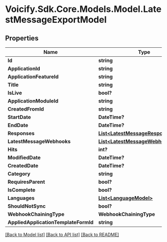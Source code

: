 # Voicify.Sdk.Core.Models.Model.LatestMessageExportModel
## Properties

Name | Type | Description | Notes
------------ | ------------- | ------------- | -------------
**Id** | **string** |  | [optional] 
**ApplicationId** | **string** |  | [optional] 
**ApplicationFeatureId** | **string** |  | [optional] 
**Title** | **string** |  | [optional] 
**IsLive** | **bool?** |  | [optional] 
**ApplicationModuleId** | **string** |  | [optional] 
**CreatedFromId** | **string** |  | [optional] 
**StartDate** | **DateTime?** |  | [optional] 
**EndDate** | **DateTime?** |  | [optional] 
**Responses** | [**List&lt;LatestMessageResponseModel&gt;**](LatestMessageResponseModel.md) |  | [optional] 
**LatestMessageWebhooks** | [**List&lt;LatestMessageWebhookModel&gt;**](LatestMessageWebhookModel.md) |  | [optional] 
**Hits** | **int?** |  | [optional] 
**ModifiedDate** | **DateTime?** |  | [optional] 
**CreatedDate** | **DateTime?** |  | [optional] 
**Category** | **string** |  | [optional] 
**RequiresParent** | **bool?** |  | [optional] 
**IsComplete** | **bool?** |  | [optional] 
**Languages** | [**List&lt;LanguageModel&gt;**](LanguageModel.md) |  | [optional] 
**ShouldNotSync** | **bool?** |  | [optional] 
**WebhookChainingType** | **WebhookChainingType** |  | [optional] 
**AppliedApplicationTemplateFormId** | **string** |  | [optional] 

[[Back to Model list]](../README.md#documentation-for-models) [[Back to API list]](../README.md#documentation-for-api-endpoints) [[Back to README]](../README.md)

